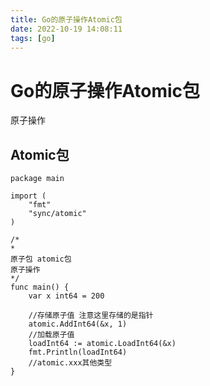 ```yaml
---
title: Go的原子操作Atomic包
date: 2022-10-19 14:08:11
tags: [go]
---
```

# Go的原子操作Atomic包
原子操作
<!--more-->

## Atomic包

```
package main

import (
	"fmt"
	"sync/atomic"
)

/*
*
原子包 atomic包
原子操作
*/
func main() {
	var x int64 = 200

	//存储原子值 注意这里存储的是指针
	atomic.AddInt64(&x, 1)
	//加载原子值
	loadInt64 := atomic.LoadInt64(&x)
	fmt.Println(loadInt64)
	//atomic.xxx其他类型
}

```
